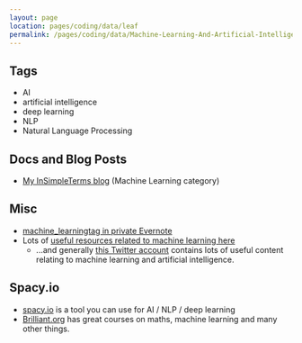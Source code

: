 ```yaml
---
layout: page
location: pages/coding/data/leaf
permalink: /pages/coding/data/Machine-Learning-And-Artificial-Intelligence
---
```


## Tags

- AI
- artificial intelligence
- deep learning
- NLP
- Natural Language Processing

## Docs and Blog Posts

- [My InSimpleTerms blog](https://insimpleterms.blog/category/machine-learning) (Machine Learning category)


## Misc

- [machine_learningtag in private Evernote](https://www.evernote.com/client/web?login=true#?an=true&n=49ef15a4-401b-413a-b69a-2c066642ef7b&query=tag%1Fmachine_learning%1FtagGuid%3Abdc2a857-2c38-4f9b-8210-b97887029980%1Eview%3AVIEW%2FALL_NOTES&)
- Lots of [useful resources related to machine learning here](https://twitter.com/machine_ml/status/1153258241091969024?s=20)
    - ...and generally [this Twitter account](https://twitter.com/noumbissiy?s=21) contains lots of useful content relating to machine learning and artificial intelligence.

## Spacy.io

- [spacy.io](https://spacy.io/) is a tool you can use for AI / NLP / deep learning
- [Brilliant.org](https://brilliant.org/) has great courses on maths, machine learning and many other things.

 
